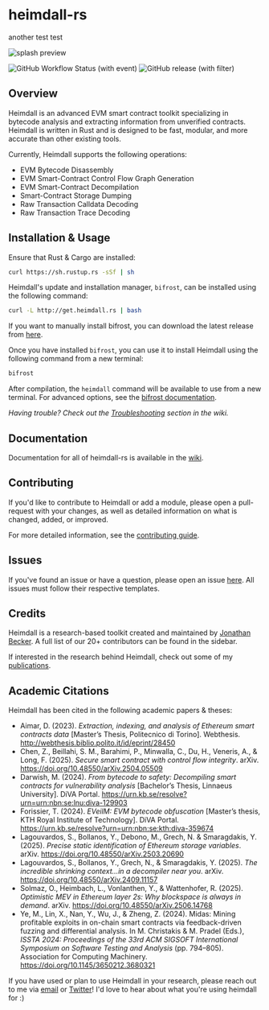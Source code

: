 # heimdall-rs

another test
test 

![splash preview](./preview.png?raw=true)

![GitHub Workflow Status (with event)](https://img.shields.io/github/actions/workflow/status/jon-becker/heimdall-rs/tests.yml?label=Unit%20Tests)
![GitHub release (with filter)](https://img.shields.io/github/v/release/jon-becker/heimdall-rs?color=success&label=Latest%20Version)


## Overview

Heimdall is an advanced EVM smart contract toolkit specializing in bytecode analysis and extracting information from unverified contracts. Heimdall is written in Rust and is designed to be fast, modular, and more accurate than other existing tools.

Currently, Heimdall supports the following operations:
 * EVM Bytecode Disassembly
 * EVM Smart-Contract Control Flow Graph Generation
 * EVM Smart-Contract Decompilation
 * Smart-Contract Storage Dumping
 * Raw Transaction Calldata Decoding
 * Raw Transaction Trace Decoding

## Installation & Usage

Ensure that Rust & Cargo are installed:

```bash
curl https://sh.rustup.rs -sSf | sh
```

Heimdall's update and installation manager, `bifrost`, can be installed using the following command:

```bash
curl -L http://get.heimdall.rs | bash
```

If you want to manually install bifrost, you can download the latest release from [here](./bifrost/bifrost).

Once you have installed `bifrost`, you can use it to install Heimdall using the following command from a new terminal:

```bash
bifrost
```

After compilation, the `heimdall` command will be available to use from a new terminal. For advanced options, see the [bifrost documentation](https://jbecker.dev/r/heimdall-rs/wiki/installation).

_Having trouble? Check out the [Troubleshooting](https://jbecker.dev/r/heimdall-rs/wiki/troubleshooting) section in the wiki._

## Documentation

Documentation for all of heimdall-rs is available in the [wiki](https://jbecker.dev/r/heimdall-rs/wiki).

## Contributing

If you'd like to contribute to Heimdall or add a module, please open a pull-request with your changes, as well as detailed information on what is changed, added, or improved.

For more detailed information, see the [contributing guide](https://jbecker.dev/r/heimdall-rs/wiki/contributing).

## Issues

If you've found an issue or have a question, please open an issue [here](https://jbecker.dev/r/heimdall-rs/issues). All issues must follow their respective templates.

## Credits

Heimdall is a research-based toolkit created and maintained by [Jonathan Becker](https://jbecker.dev). A full list of our 20+ contributors can be found in the sidebar.

If interested in the research behind Heimdall, check out some of my [publications](https://jbecker.dev/research).

## Academic Citations

Heimdall has been cited in the following academic papers & theses:



- Aimar, D. (2023). *Extraction, indexing, and analysis of Ethereum smart contracts data* [Master’s Thesis, Politecnico di Torino]. Webthesis. http://webthesis.biblio.polito.it/id/eprint/28450
- Chen, Z., Beillahi, S. M., Barahimi, P., Minwalla, C., Du, H., Veneris, A., & Long, F. (2025). *Secure smart contract with control flow integrity*. arXiv. https://doi.org/10.48550/arXiv.2504.05509
- Darwish, M. (2024). *From bytecode to safety: Decompiling smart contracts for vulnerability analysis* [Bachelor’s Thesis, Linnaeus University]. DiVA Portal. https://urn.kb.se/resolve?urn=urn:nbn:se:lnu:diva-129903
- Forissier, T. (2024). *EVeilM: EVM bytecode obfuscation* [Master’s thesis, KTH Royal Institute of Technology]. DiVA Portal. https://urn.kb.se/resolve?urn=urn:nbn:se:kth:diva-359674
- Lagouvardos, S., Bollanos, Y., Debono, M., Grech, N. & Smaragdakis, Y. (2025). *Precise static identification of Ethereum storage variables*. arXiv. https://doi.org/10.48550/arXiv.2503.20690
- Lagouvardos, S., Bollanos, Y., Grech, N., & Smaragdakis, Y. (2025). *The incredible shrinking context…in a decompiler near you*. arXiv. https://doi.org/10.48550/arXiv.2409.11157
- Solmaz, O., Heimbach, L., Vonlanthen, Y., & Wattenhofer, R. (2025). *Optimistic MEV in Ethereum layer 2s: Why blockspace is always in demand*. arXiv. https://doi.org/10.48550/arXiv.2506.14768
- Ye, M., Lin, X., Nan, Y., Wu, J., & Zheng, Z. (2024). Midas: Mining profitable exploits in on-chain smart contracts via feedback-driven fuzzing and differential analysis. In M. Christakis & M. Pradel (Eds.), *ISSTA 2024: Proceedings of the 33rd ACM SIGSOFT International Symposium on Software Testing and Analysis* (pp. 794–805). Association for Computing Machinery. https://doi.org/10.1145/3650212.3680321

If you have used or plan to use Heimdall in your research, please reach out to me via [email](mailto:jonathan@jbecker.dev) or [Twitter](https://x.com/BeckerrJon)! I'd love to hear about what you're using heimdall for :)
